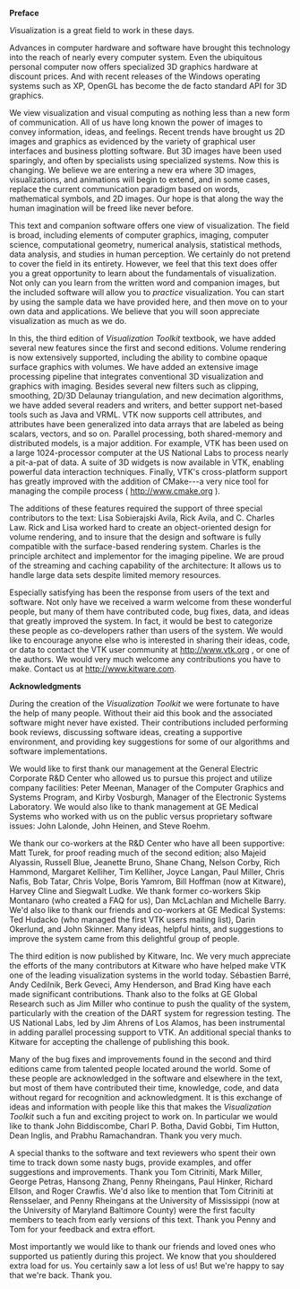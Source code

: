 **Preface**

*V*isualization is a great field to work in these days.

Advances in computer hardware and software have brought this technology into the reach of nearly every computer system. Even the ubiquitous personal computer now offers specialized 3D graphics hardware at discount prices. And with recent releases of the Windows operating systems such as XP, OpenGL has become the de facto standard API for 3D graphics.

We view visualization and visual computing as nothing less than a new form of communication. All of us have long known the power of images to convey information, ideas, and feelings. Recent trends have brought us 2D images and graphics as evidenced by the variety of graphical user interfaces and business plotting software. But 3D images have been used sparingly, and often by specialists using specialized systems. Now this is changing. We believe we are entering a new era where 3D images, visualizations, and animations will begin to extend, and in some cases, replace the current communication paradigm based on words, mathematical symbols, and 2D images. Our hope is that along the way the human imagination will be freed like never before.

This text and companion software offers one view of visualization. The field is broad, including elements of computer graphics, imaging, computer science, computational geometry, numerical analysis, statistical methods, data analysis, and studies in human perception. We certainly do not pretend to cover the field in its entirety. However, we feel that this text does offer you a great opportunity to learn about the fundamentals of visualization. Not only can you learn from the written word and companion images, but the included software will allow you to *practice* visualization. You can start by using the sample data we have provided here, and then move on to your own data and applications. We believe that you will soon appreciate visualization as much as we do.

In this, the third edition of *Visualization Toolkit* textbook, we have added several new features since the first and second editions. Volume rendering is now extensively supported, including the ability to combine opaque surface graphics with volumes. We have added an extensive image processing pipeline that integrates conventional 3D visualization and graphics with imaging. Besides several new filters such as clipping, smoothing, 2D/3D Delaunay triangulation, and new decimation algorithms, we have added several readers and writers, and better support net-based tools such as Java and VRML. VTK now supports cell attributes, and attributes have been generalized into data arrays that are labeled as being scalars, vectors, and so on. Parallel processing, both shared-memory and distributed models, is a major addition. For example, VTK has been used on a large 1024-processor computer at the US National Labs to process nearly a pit-a-pat of data. A suite of 3D widgets is now available in VTK, enabling powerful data interaction techniques. Finally, VTK's cross-platform support has greatly improved with the addition of CMake---a very nice tool for managing the compile process ( http://www.cmake.org ).

The additions of these features required the support of three special contributors to the text: Lisa Sobierajski Avila, Rick Avila, and C. Charles Law. Rick and Lisa worked hard to create an object-oriented design for volume rendering, and to insure that the design and software is fully compatible with the surface-based rendering system. Charles is the principle architect and implementor for the imaging pipeline. We are proud of the streaming and caching capability of the architecture: It allows us to handle large data sets despite limited memory resources.

Especially satisfying has been the response from users of the text and software. Not only have we received a warm welcome from these wonderful people, but many of them have contributed code, bug fixes, data, and ideas that greatly improved the system. In fact, it would be best to categorize these people as co-developers rather than users of the system. We would like to encourage anyone else who is interested in sharing their ideas, code, or data to contact the VTK user community at http://www.vtk.org , or one of the authors. We would very much welcome any contributions you have to make. Contact us at http://www.kitware.com.

**Acknowledgments**

*D*uring the creation of the *Visualization Toolkit* we were fortunate to have the help of many people. Without their aid this book and the associated software might never have existed. Their contributions included performing book reviews, discussing software ideas, creating a supportive environment, and providing key suggestions for some of our algorithms and software implementations.

We would like to first thank our management at the General Electric Corporate R&D Center who allowed us to pursue this project and utilize company facilities: Peter Meenan, Manager of the Computer Graphics and Systems Program, and Kirby Vosburgh, Manager of the Electronic Systems Laboratory. We would also like to thank management at GE Medical Systems who worked with us on the public versus proprietary software issues: John Lalonde, John Heinen, and Steve Roehm.

We thank our co-workers at the R&D Center who have all been supportive: Matt Turek, for proof reading much of the second edition; also Majeid Alyassin, Russell Blue, Jeanette Bruno, Shane Chang, Nelson Corby, Rich Hammond, Margaret Kelliher, Tim Kelliher, Joyce Langan, Paul Miller, Chris Nafis, Bob Tatar, Chris Volpe, Boris Yamrom, Bill Hoffman (now at Kitware), Harvey Cline and Siegwalt Ludke. We thank former co-workers Skip Montanaro (who created a FAQ for us), Dan McLachlan and Michelle Barry. We'd also like to thank our friends and co-workers at GE Medical Systems: Ted Hudacko (who managed the first VTK users mailing list), Darin Okerlund, and John Skinner. Many ideas, helpful hints, and suggestions to improve the system came from this delightful group of people.

The third edition is now published by Kitware, Inc. We very much appreciate the efforts of the many contributors at Kitware who have helped make VTK one of the leading visualization systems in the world today. Sébastien Barré, Andy Cedilnik, Berk Geveci, Amy Henderson, and Brad King have each made significant contributions. Thank also to the folks at GE Global Research such as Jim Miller who continue to push the quality of the system, particularly with the creation of the DART system for regression testing. The US National Labs, led by Jim Ahrens of Los Alamos, has been instrumental in adding parallel processing support to VTK. An additional special thanks to Kitware for accepting the challenge of publishing this book.

Many of the bug fixes and improvements found in the second and third editions came from talented people located around the world. Some of these people are acknowledged in the software and elsewhere in the text, but most of them have contributed their time, knowledge, code, and data without regard for recognition and acknowledgment. It is this exchange of ideas and information with people like this that makes the *Visualization Toolkit* such a fun and exciting project to work on. In particular we would like to thank John Biddiscombe, Charl P. Botha, David Gobbi, Tim Hutton, Dean Inglis, and Prabhu Ramachandran. Thank you very much.

A special thanks to the software and text reviewers who spent their own time to track down some nasty bugs, provide examples, and offer suggestions and improvements. Thank you Tom Citriniti, Mark Miller, George Petras, Hansong Zhang, Penny Rheingans, Paul Hinker, Richard Ellson, and Roger Crawfis. We'd also like to mention that Tom Citriniti at Rensselaer, and Penny Rheingans at the University of Mississippi (now at the University of Maryland Baltimore County) were the first faculty members to teach from early versions of this text. Thank you Penny and Tom for your feedback and extra effort.

Most importantly we would like to thank our friends and loved ones who supported us patiently during this project. We know that you shouldered extra load for us. You certainly saw a lot less of us! But we're happy to say that we're back. Thank you.

